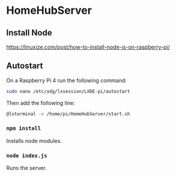 # HomeHubServer

## Install Node
https://linuxize.com/post/how-to-install-node-js-on-raspberry-pi/

## Autostart

On a Raspberry Pi 4 run the following command:

```sh
sudo nano /etc/xdg/lxsession/LXDE-pi/autostart
```

Then add the following line:

```sh
@lxterminal -e /home/pi/HomeHubServer/start.sh
```

### `npm install`

Installs node modules.

### `node index.js`

Runs the server.
